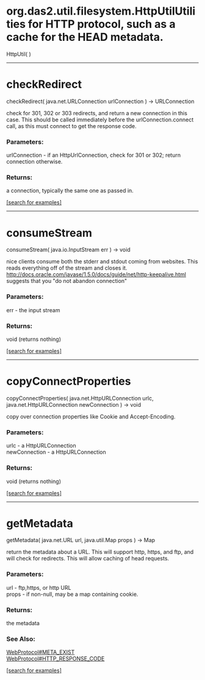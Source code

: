 # org.das2.util.filesystem.HttpUtilUtilities for HTTP protocol, such as a cache for the HEAD metadata.
HttpUtil( )


***
<a name="checkRedirect"></a>
# checkRedirect
checkRedirect( java.net.URLConnection urlConnection ) &rarr; URLConnection

check for 301, 302 or 303 redirects, and return a new connection in this case.
 This should be called immediately before the urlConnection.connect call,
 as this must connect to get the response code.

### Parameters:
urlConnection - if an HttpUrlConnection, check for 301 or 302; return connection otherwise.

### Returns:
a connection, typically the same one as passed in.

<a href="https://github.com/autoplot/dev/search?q=checkRedirect&unscoped_q=checkRedirect">[search for examples]</a>

***
<a name="consumeStream"></a>
# consumeStream
consumeStream( java.io.InputStream err ) &rarr; void

nice clients consume both the stderr and stdout coming from websites.
 This reads everything off of the stream and closes it.
 http://docs.oracle.com/javase/1.5.0/docs/guide/net/http-keepalive.html 
 suggests that you "do not abandon connection"

### Parameters:
err - the input stream

### Returns:
void (returns nothing)


<a href="https://github.com/autoplot/dev/search?q=consumeStream&unscoped_q=consumeStream">[search for examples]</a>

***
<a name="copyConnectProperties"></a>
# copyConnectProperties
copyConnectProperties( java.net.HttpURLConnection urlc, java.net.HttpURLConnection newConnection ) &rarr; void

copy over connection properties like Cookie and Accept-Encoding.

### Parameters:
urlc - a HttpURLConnection
<br>newConnection - a HttpURLConnection

### Returns:
void (returns nothing)


<a href="https://github.com/autoplot/dev/search?q=copyConnectProperties&unscoped_q=copyConnectProperties">[search for examples]</a>

***
<a name="getMetadata"></a>
# getMetadata
getMetadata( java.net.URL url, java.util.Map props ) &rarr; Map

return the metadata about a URL.  This will support http, https,
 and ftp, and will check for redirects.  This will
 allow caching of head requests.

### Parameters:
url - ftp,https, or http URL
<br>props - if non-null, may be a map containing cookie.

### Returns:
the metadata
### See Also:
<a href='WebProtocol.md#META_EXIST'>WebProtocol#META_EXIST</a> <br>
<a href='WebProtocol.md#HTTP_RESPONSE_CODE'>WebProtocol#HTTP_RESPONSE_CODE</a> <br>

<a href="https://github.com/autoplot/dev/search?q=getMetadata&unscoped_q=getMetadata">[search for examples]</a>

